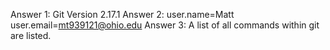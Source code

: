 Answer 1: Git Version 2.17.1
Answer 2: user.name=Matt user.email=mt939121@ohio.edu
Answer 3: A list of all commands within git are listed.

